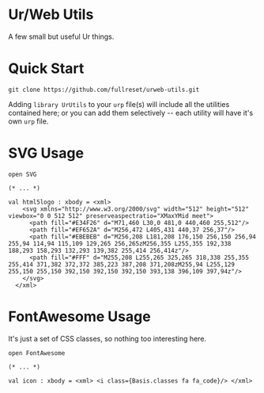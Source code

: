 # Ur/Web Utils
A few small but useful Ur things.
# Quick Start
```
git clone https://github.com/fullreset/urweb-utils.git
```
Adding `library UrUtils` to your `urp` file(s) will include all the utilities contained here; or you can add them selectively -- each utility will have it's own `urp` file.
# SVG Usage
```
open SVG

(* ... *)

val html5logo : xbody = <xml>
    <svg xmlns="http://www.w3.org/2000/svg" width="512" height="512" viewbox="0 0 512 512" preserveaspectratio="XMaxYMid meet">
      <path fill="#E34F26" d="M71,460 L30,0 481,0 440,460 255,512"/>
      <path fill="#EF652A" d="M256,472 L405,431 440,37 256,37"/>
      <path fill="#EBEBEB" d="M256,208 L181,208 176,150 256,150 256,94 255,94 114,94 115,109 129,265 256,265zM256,355 L255,355 192,338 188,293 158,293 132,293 139,382 255,414 256,414z"/>
      <path fill="#FFF" d="M255,208 L255,265 325,265 318,338 255,355 255,414 371,382 372,372 385,223 387,208 371,208zM255,94 L255,129 255,150 255,150 392,150 392,150 392,150 393,138 396,109 397,94z"/>
    </svg>
  </xml>
```
# FontAwesome Usage
It's just a set of CSS classes, so nothing too interesting here.

```
open FontAwesome

(* ... *)

val icon : xbody = <xml> <i class={Basis.classes fa fa_code}/> </xml>
```

